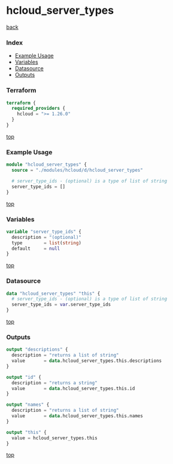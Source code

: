 # hcloud_server_types

[back](../hcloud.md)

### Index

- [Example Usage](#example-usage)
- [Variables](#variables)
- [Datasource](#datasource)
- [Outputs](#outputs)

### Terraform

```terraform
terraform {
  required_providers {
    hcloud = ">= 1.26.0"
  }
}
```

[top](#index)

### Example Usage

```terraform
module "hcloud_server_types" {
  source = "./modules/hcloud/d/hcloud_server_types"

  # server_type_ids - (optional) is a type of list of string
  server_type_ids = []
}
```

[top](#index)

### Variables

```terraform
variable "server_type_ids" {
  description = "(optional)"
  type        = list(string)
  default     = null
}
```

[top](#index)

### Datasource

```terraform
data "hcloud_server_types" "this" {
  # server_type_ids - (optional) is a type of list of string
  server_type_ids = var.server_type_ids
}
```

[top](#index)

### Outputs

```terraform
output "descriptions" {
  description = "returns a list of string"
  value       = data.hcloud_server_types.this.descriptions
}

output "id" {
  description = "returns a string"
  value       = data.hcloud_server_types.this.id
}

output "names" {
  description = "returns a list of string"
  value       = data.hcloud_server_types.this.names
}

output "this" {
  value = hcloud_server_types.this
}
```

[top](#index)